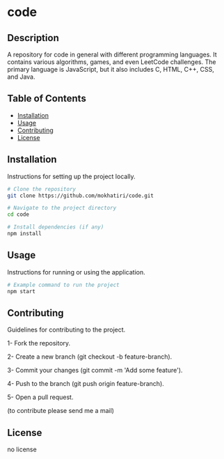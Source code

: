 # code

## Description
A repository for code in general with different programming languages. It contains various algorithms, games, and even LeetCode challenges. The primary language is JavaScript, but it also includes C, HTML, C++, CSS, and Java.

## Table of Contents
- [Installation](#installation)
- [Usage](#usage)
- [Contributing](#contributing)
- [License](#license)

## Installation
Instructions for setting up the project locally.

```sh
# Clone the repository
git clone https://github.com/mokhatiri/code.git

# Navigate to the project directory
cd code

# Install dependencies (if any)
npm install
```

## Usage
Instructions for running or using the application.

```sh
# Example command to run the project
npm start
```
## Contributing
Guidelines for contributing to the project.

1- Fork the repository.

2- Create a new branch (git checkout -b feature-branch).

3- Commit your changes (git commit -m 'Add some feature').

4- Push to the branch (git push origin feature-branch).

5- Open a pull request.

(to contribute please send me a mail)

## License
no license
